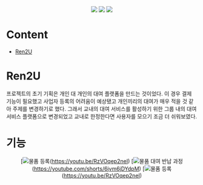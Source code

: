 
<div align=center>  
  <img src="https://img.shields.io/badge/swift-F05138?style=for-the-badge&logo=swift&logoColor=white">
  <img src="https://img.shields.io/badge/Xcode-147EFB?style=for-the-badge&logo=xcode&logoColor=white">
  <img src="https://img.shields.io/badge/Firebase-FFCA28?style=for-the-badge&logo=firebase&logoColor=white">
</div>

# Content 

* [Ren2U](#ren2u)

# Ren2U 

프로젝트의 초기 기획은 개인 대 개인의 대여 플랫폼을 만드는 것이었다. 이 경우 결제 기능이 필요했고 사업자 등록의 어려움이 예상됐고 개인끼리의 대여가 매우 적을 것 같아 주제를 변경하기로 했다. 그래서 교내의 대여 서비스를 활성하기 위한 그룹 내의 대여 서비스 플랫폼으로 변경되었고 교내로 한정한다면 사용자를 모으기 조금 더 쉬워보였다. 

# 기능 

<div align=center>

[![물품 등록](http://img.youtube.com/vi/RzVOqep2neI/0.jpg)(https://youtu.be/RzVOqep2neI)
[![물품 대여 반납 과정](http://img.youtube.com/vi/6jvm6jDYdpM/0.jpg)(https://youtube.com/shorts/6jvm6jDYdpM)
[![물품 등록](http://img.youtube.com/vi/RzVOqep2neI/0.jpg)(https://youtu.be/RzVOqep2neI)

</div>


